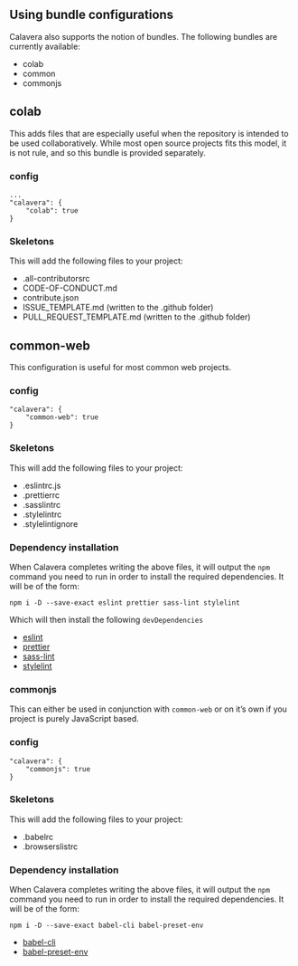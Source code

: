 ## Using bundle configurations

Calavera also supports the notion of bundles. The following bundles are currently available:

*   colab
*   common
*   commonjs

## colab

This adds files that are especially useful when the repository is intended to be used collaboratively. While most open source projects fits this model, it is not rule, and so this bundle is provided separately.

### config

```
...
"calavera": {
    "colab": true
}
```

### Skeletons

This will add the following files to your project:

*   .all-contributorsrc
*   CODE-OF-CONDUCT.md
*   contribute.json
*   ISSUE_TEMPLATE.md (written to the .github folder)
*   PULL_REQUEST_TEMPLATE.md (written to the .github folder)

## common-web

This configuration is useful for most common web projects.

### config

```
"calavera": {
    "common-web": true
}
```

### Skeletons

This will add the following files to your project:

*   .eslintrc.js
*   .prettierrc
*   .sasslintrc
*   .stylelintrc
*   .stylelintignore

### Dependency installation

When Calavera completes writing the above files, it will output the `npm` command you need to run in order to install the required dependencies. It will be of the form:

```
npm i -D --save-exact eslint prettier sass-lint stylelint
```

Which will then install the following `devDependencies`

*   [eslint](https://www.npmjs.com/package/eslint)
*   [prettier](https://www.npmjs.com/package/prettier)
*   [sass-lint](https://www.npmjs.com/package/sass-lint)
*   [stylelint](https://www.npmjs.com/package/stylelint)

### commonjs

This can either be used in conjunction with `common-web` or on it’s own if you project is purely JavaScript based.

### config

```
"calavera": {
    "commonjs": true
}
```

### Skeletons

This will add the following files to your project:

*   .babelrc
*   .browserslistrc

### Dependency installation

When Calavera completes writing the above files, it will output the `npm` command you need to run in order to install the required dependencies. It will be of the form:

```
npm i -D --save-exact babel-cli babel-preset-env
```

*   [babel-cli](https://www.npmjs.com/package/babel-cli)
*   [babel-preset-env](https://github.com/babel/babel/tree/master/packages/babel-preset-env)
